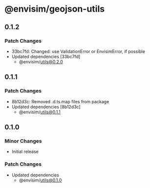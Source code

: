 # @envisim/geojson-utils

## 0.1.2

### Patch Changes

- 33bc7fd: Changed: use ValidationError or EnvisimError, if possible
- Updated dependencies [33bc7fd]
  - @envisim/utils@0.2.0

## 0.1.1

### Patch Changes

- 8b12d3c: Removed .d.ts.map files from package
- Updated dependencies [8b12d3c]
  - @envisim/utils@0.1.1

## 0.1.0

### Minor Changes

- Initial release

### Patch Changes

- Updated dependencies
  - @envisim/utils@0.1.0
